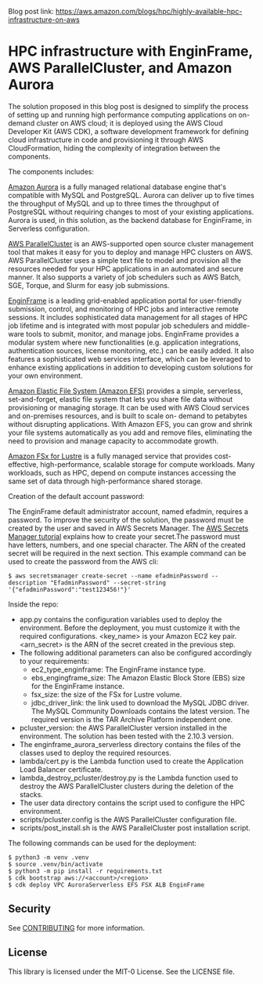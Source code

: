 Blog post link: https://aws.amazon.com/blogs/hpc/highly-available-hpc-infrastructure-on-aws

# HPC infrastructure with EnginFrame, AWS ParallelCluster, and Amazon Aurora

The solution proposed in this blog post is designed to simplify the process of setting up and running high performance computing applications on on-demand cluster on AWS cloud; it is deployed using the AWS Cloud Developer Kit (AWS CDK), a software development framework for defining cloud infrastructure in code and provisioning it through AWS CloudFormation, hiding the complexity of integration between the components.

The components includes:

[Amazon Aurora](https://docs.aws.amazon.com/AmazonRDS/latest/AuroraUserGuide/CHAP_AuroraOverview.html) is a fully managed relational database engine that's compatible with MySQL and PostgreSQL. Aurora can deliver up to five times the throughput of MySQL and up to three times the throughput of PostgreSQL without requiring changes to most of your existing applications. Aurora is used, in this solution, as the backend database for EnginFrame, in Serverless configuration.

[AWS ParallelCluster](https://docs.aws.amazon.com/parallelcluster) is an AWS-supported open source cluster management tool that makes it easy for you to deploy and manage HPC clusters on AWS. AWS ParallelCluster uses a simple text file to model and provision all the resources needed for your HPC applications in an automated and secure manner. It also supports a variety of job schedulers such as AWS Batch, SGE, Torque, and Slurm for easy job submissions.

[EnginFrame](https://download.enginframe.com) is a leading grid-enabled application portal for user-friendly submission, control, and monitoring of HPC jobs and interactive remote sessions. It includes sophisticated data management for all stages of HPC job lifetime and is integrated with most popular job schedulers and middle-ware tools to submit, monitor, and manage jobs. EnginFrame provides a modular system where new functionalities (e.g. application integrations, authentication sources, license monitoring, etc.) can be easily added. It also features a sophisticated web services interface, which can be leveraged to enhance existing applications in addition to developing custom solutions for your own environment.

[Amazon Elastic File System (Amazon EFS)](https://aws.amazon.com/efs) provides a simple, serverless, set-and-forget, elastic file system that lets you share file data without provisioning or managing storage. It can be used with AWS Cloud services and on-premises resources, and is built to scale on- demand to petabytes without disrupting applications. With Amazon EFS, you can grow and shrink your file systems automatically as you add and remove files, eliminating the need to provision and manage capacity to accommodate growth.

[Amazon FSx for Lustre](https://aws.amazon.com/fsx/lustre) is a fully managed service that provides cost-effective, high-performance, scalable storage for compute workloads. Many workloads, such as HPC, depend on compute instances accessing the same set of data through high-performance shared storage.

Creation of the default account password:

The EnginFrame default administrator account, named efadmin, requires a password. To improve the security of the solution, the password must be created by the user and saved in AWS Secrets Manager. The [AWS Secrets Manager tutorial](https://docs.aws.amazon.com/secretsmanager/latest/userguide/tutorials_basic.html) explains how to create your secret.The password must have letters, numbers, and one special character. The ARN of the created secret will be required in the next section.
This example command can be used to create the password from the AWS cli:
```
$ aws secretsmanager create-secret --name efadminPassword --description "EfadminPassword" --secret-string '{"efadminPassword":"test123456!"}' 
```

Inside the repo:

-	app.py contains the configuration variables used to deploy the environment. Before the deployment, you must customize it with the required configurations. <key_name> is your Amazon EC2 key pair. <arn_secret> is the ARN of the secret created in the previous step. 
-	The following additional parameters can also be configured accordingly to your requirements:
    -	ec2_type_enginframe: The EnginFrame instance type.
    -	ebs_engingframe_size: The Amazon Elastic Block Store (EBS) size for the EnginFrame instance.
    -	fsx_size: the size of the FSx for Lustre volume.
    -	jdbc_driver_link: the link used to download the MySQL JDBC driver. The MySQL Community Downloads contains the latest version. The required version is the TAR Archive Platform independent one.
-	pcluster_version: the AWS ParallelCluster version installed in the environment. The solution has been tested with the 2.10.3 version.
-	The enginframe_aurora_serverless directory contains the files of the classes used to deploy the required resources.
-	lambda/cert.py is the Lambda function used to create the Application Load Balancer certificate.
-	lambda_destroy_pcluster/destroy.py is the Lambda function used to destroy the AWS ParallelCluster clusters during the deletion of the stacks.
-	The user data directory contains the script used to configure the HPC environment.
-	scripts/pcluster.config is the AWS ParallelCluster configuration file.
-	scripts/post_install.sh is the AWS ParallelCluster post installation script.

The following commands can be used for the deployment:

```
$ python3 -m venv .venv
$ source .venv/bin/activate
$ python3 -m pip install -r requirements.txt
$ cdk bootstrap aws://<account>/<region>
$ cdk deploy VPC AuroraServerless EFS FSX ALB EnginFrame
```

## Security

See [CONTRIBUTING](CONTRIBUTING.md#security-issue-notifications) for more information.

## License

This library is licensed under the MIT-0 License. See the LICENSE file.
